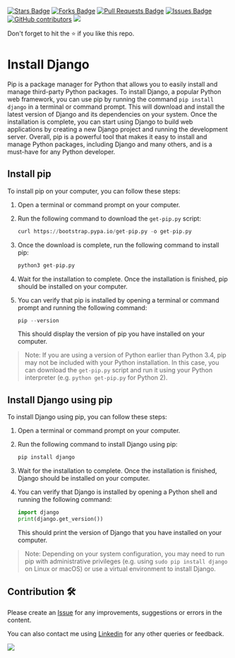 <a href="https://github.com/drshahizan/python-web/stargazers"><img src="https://img.shields.io/github/stars/drshahizan/python-web" alt="Stars Badge"/></a>
<a href="https://github.com/drshahizan/python-web/network/members"><img src="https://img.shields.io/github/forks/drshahizan/python-web" alt="Forks Badge"/></a>
<a href="https://github.com/drshahizan/python-web/pulls"><img src="https://img.shields.io/github/issues-pr/drshahizan/python-web" alt="Pull Requests Badge"/></a>
<a href="https://github.com/drshahizan/python-web/issues"><img src="https://img.shields.io/github/issues/drshahizan/python-web" alt="Issues Badge"/></a>
<a href="https://github.com/drshahizan/python-web/graphs/contributors"><img alt="GitHub contributors" src="https://img.shields.io/github/contributors/drshahizan/python-web?color=2b9348"></a>
![](https://visitor-badge.glitch.me/badge?page_id=drshahizan/python-web)

Don't forget to hit the :star: if you like this repo.

# Install Django
Pip is a package manager for Python that allows you to easily install and manage third-party Python packages. To install Django, a popular Python web framework, you can use pip by running the command `pip install django` in a terminal or command prompt. This will download and install the latest version of Django and its dependencies on your system. Once the installation is complete, you can start using Django to build web applications by creating a new Django project and running the development server. Overall, pip is a powerful tool that makes it easy to install and manage Python packages, including Django and many others, and is a must-have for any Python developer.

## Install pip
To install pip on your computer, you can follow these steps:

1. Open a terminal or command prompt on your computer.

2. Run the following command to download the `get-pip.py` script:

   ```python
   curl https://bootstrap.pypa.io/get-pip.py -o get-pip.py
   ```

3. Once the download is complete, run the following command to install pip:
   ```python
   python3 get-pip.py
   ```

4. Wait for the installation to complete. Once the installation is finished, pip should be installed on your computer.

5. You can verify that pip is installed by opening a terminal or command prompt and running the following command:
   ```python
   pip --version
   ```

   This should display the version of pip you have installed on your computer.

> Note: If you are using a version of Python earlier than Python 3.4, pip may not be included with your Python installation. In this case, you can download the `get-pip.py` script and run it using your Python interpreter (e.g. `python get-pip.py` for Python 2).

## Install Django using pip
To install Django using pip, you can follow these steps:

1. Open a terminal or command prompt on your computer.

2. Run the following command to install Django using pip:
   ```python
   pip install django
   ```

3. Wait for the installation to complete. Once the installation is finished, Django should be installed on your computer.

4. You can verify that Django is installed by opening a Python shell and running the following command:
   ```python
   import django
   print(django.get_version())
   ```

   This should print the version of Django that you have installed on your computer.

> Note: Depending on your system configuration, you may need to run pip with administrative privileges (e.g. using `sudo pip install django` on Linux or macOS) or use a virtual environment to install Django.

## Contribution 🛠️
Please create an [Issue](https://github.com/drshahizan/python-web/issues) for any improvements, suggestions or errors in the content.

You can also contact me using [Linkedin](https://www.linkedin.com/in/drshahizan/) for any other queries or feedback.

![](https://visitor-badge.glitch.me/badge?page_id=drshahizan)
